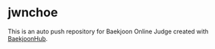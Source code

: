 # jwnchoe
This is an auto push repository for Baekjoon Online Judge created with [BaekjoonHub](https://github.com/BaekjoonHub/BaekjoonHub).
